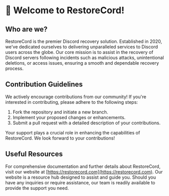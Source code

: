 # 👋 Welcome to RestoreCord!

## Who are we?
RestoreCord is the premier Discord recovery solution. Established in 2020, we've dedicated ourselves to delivering unparalleled services to Discord users across the globe. Our core mission is to assist in the recovery of Discord servers following incidents such as malicious attacks, unintentional deletions, or access issues, ensuring a smooth and dependable recovery process.

## Contribution Guidelines
We actively encourage contributions from our community! If you're interested in contributing, please adhere to the following steps:

1. Fork the repository and initiate a new branch.
2. Implement your proposed changes or enhancements.
3. Submit a pull request with a detailed description of your contributions.

Your support plays a crucial role in enhancing the capabilities of RestoreCord. We look forward to your contributions!

## Useful Resources
For comprehensive documentation and further details about RestoreCord, visit our website at [https://restorecord.com](https://restorecord.com). Our website is a resource hub designed to assist and guide you. Should you have any inquiries or require assistance, our team is readily available to provide the support you need.
